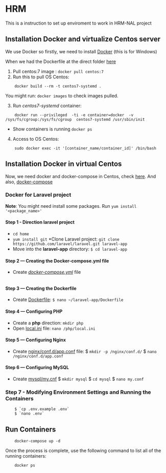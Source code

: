 # HRM 

This is a instruction to set up enviroment to work in HRM-NAL project

## Installation Docker and virtualize Centos server 

We use Docker so firstly, we need to install [Docker](https://docs.docker.com/docker-for-windows/install/) (this is for Windows)

When we had the Dockerfile at the direct folder [here](https://github.com/thimcusu/docker-hrm)
1. Pull centos:7 image : `docker pull centos:7`
2. Run this to pull OS Centos: 
```
	docker build --rm -t centos7-systemd .
```
  You might run: ` docker images ` to check images pulled.
 
3. Run *centos7-systemd* container:
 
```
	docker run --privileged  -ti -e container=docker  -v /sys/fs/cgroup:/sys/fs/cgroup  centos7-systemd /usr/sbin/init
```
  - Show containers is running `docker ps`
4. Access to OS Centos:
```
	sudo docker exec -it '[container_name/container_id]' /bin/bash
```
## Installation Docker in virtual Centos
Now, we need docker and docker-compose in Centos, check [here](https://www.digitalocean.com/community/tutorials/how-to-install-and-use-docker-on-centos-7). And also, [docker-compose](https://www.digitalocean.com/community/tutorials/how-to-install-and-use-docker-compose-on-centos-7)

### Docker for Laravel project
 **Note**: You might need install some packages. Run `yum install '<package_name>'` 
#### Step 1 - Direction laravel project 
 * `cd home` 
 * `yum install git` 
 *Clone Laravel project:
`git clone https://github.com/laravel/laravel.git laravel-app` 
 * Move into the **laravel-app** directory:
      `$ cd laravel-app`
#### Step 2 — Creating the Docker-compose.yml file
 * Create [*docker-compose.yml*](https://github.com/thimcusu/docker-hrm/blob/main/docker-compose.yml) file
```nano docker-compose.yml
```
#### Step 3 — Creating the Dockerfile
  * Create [Dockerfile](https://github.com/thimcusu/docker-hrm/blob/main/php/Dockerfile): 
     `$ nano ~/laravel-app/Dockerfile`
#### Step 4 — Configuring PHP
  * Create a **php** direction: `mkdir php`
  * Open [local.ini](https://github.com/thimcusu/docker-hrm/blob/main/php/local.ini) file: `nano /php/local.ini`
#### Step 5 — Configuring Nginx
  * Create [nginx/conf.d/app.conf](https://github.com/thimcusu/docker-hrm/blob/main/nginx/app.conf) file: 
        $ `mkdir -p /nginx/conf.d/`
        $ `nano /nginx/conf.d/app.conf`
#### Step 6 — Configuring MySQL
  * Create [mysql/my.cnf](https://github.com/thimcusu/docker-hrm/blob/main/mysql/my.cnf)
        $ `mkdir mysql` 
        $ `cd mysql`
        $ `nano my.conf`
### Step 7 - Modifying Environment Settings and Running the Containers
        $ `cp .env.example .env`
        $ `nano .env`
## Run Containers
```
    docker-compose up -d 
```
Once the process is complete, use the following command to list all of the running containers:
``` 
    docker ps
```


